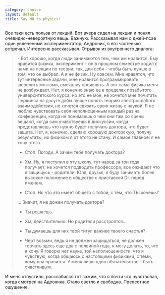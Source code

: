 ```yaml
--- 
category: choice
layout: default
title: Say NO to physics!
---
```

Все таки есть польза от лекций. Вот вчера сидел на лекции и понял очевидно-невероятную вещь. Важную. Рассказывал нам о джей-псае один увлеченный экспериментатор, Андроник, я его частенько встречал. Интересно рассказывал. Отрывок из внутреннего диалога:
<blockquote>- Вот хорошо, когда люди занимаются тем, чем им нравится. Ему нравится физика, эксперимент - он в прошлом семестре ходил с нами на лекции по теории, так, для себя - чтобы быть лучше в том, что он выбрал. А я не физик. Ну совсем. Мне нравятся, что тут интересные задачи, мне нравится программировать, шевелить мозгами, смекалку проявлять. А вот сама физика меня не возбуждает. Нет, я конечно знаю ее в пределах позабытого университетского курса, но это не мое, не хочется мне почитать Перкинса на досуге дабы лучше понять теорию электрослабого взаимодействия, не хочется связать свою жизнь с наукой. Я не люблю чувствовать себя неполноценным каждый раз на конференции, когда не понимаешь о чем они там со сцены вещают, когда сам учавствуешь  в дискуссии, когда представляешь что нужно будет получать доктора, что будет защита. Нет, я, конечно, сделаю хорошую докторскую, получу результаты, но физиком я от этого не стану. И самое главное: я не хочу этого.

- Стоп. Погоди. А зачем тебе получать доктора?

- Хм. Ну, я поступил в эту школу, тут народ за три года получает; не хочется подводить профессора; все ожидают что я защищусь - родители, Юля, друзья; я буду занимать более высокое положение в обществе с приставкой Dr. перед именем.

- Стоп. Но что это имеет общего с тобой, с тем, что ТЫ хочешь?

... Значит, я не дожен получать доктора?

- Ты решаешь.

- Хм, действительно. Но родители расстроятся...

- Ты думаешь для них твой титул важнее твоего счастья?

- Черт возьми, ведь я не должен защищаться, не должен торчать здесь еще два с полвиной года, я могу делать, то, что я хочу. Я говорю нет науке, той неполноценности, что я чувствую, когда общаюсь с настоящими физиками, с теми, кому она нравится. У меня лишь одно обязательство - быть счастливым.</blockquote>
И меня отпустило, расслабился тот зажим, что я почти что чувствовал, когда смотрел на Адроника. Стало светло и свободно. Прелестное ощущение.
